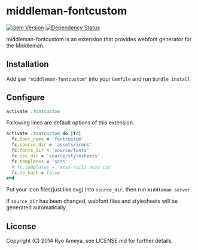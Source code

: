 # middleman-fontcustom

[![Gem Version](https://badge.fury.io/rb/middleman-fontcustom.svg)](http://badge.fury.io/rb/middleman-fontcustom)
[![Dependency Status](https://gemnasium.com/oame/middleman-fontcustom.svg)](https://gemnasium.com/oame/middleman-fontcustom)

middleman-fontcustom is an extension that provides webfont generator for the Middleman.

## Installation

Add `gem "middleman-fontcustom"` into your `Gemfile` and run `bundle install`

## Configure

```ruby
activate :fontcustom
```

Following lines are default options of this extension.

```ruby
activate :fontcustom do |fc|
  fc.font_name = 'fontcustom'
  fc.source_dir = 'assets/icons'
  fc.fonts_dir = 'source/fonts'
  fc.css_dir = 'source/stylesheets'
  fc.templates = 'scss'
  # fc.templates = 'scss-rails scss css'
  fc.no_hash = false
end
```

Put your icon files(just like svg) into `source_dir`, then run `middleman server`.

If `source_dir` has been changed, webfont files and stylesheets will be generated automatically.

## License

Copyright (C) 2014 Ryo Ameya. see LICENSE.md for further details.
